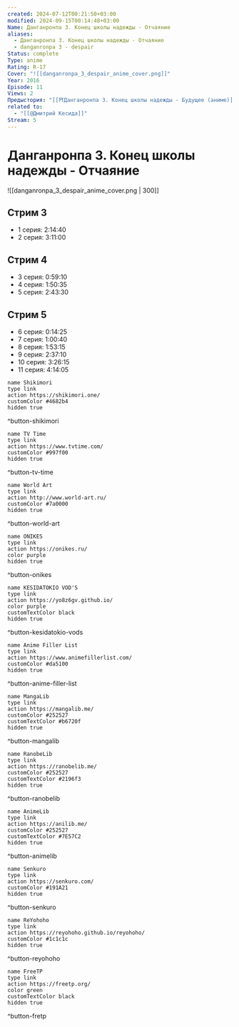 ```yaml
---
created: 2024-07-12T00:21:50+03:00
modified: 2024-09-15T00:14:48+03:00
Name: Данганронпа 3. Конец школы надежды - Отчаяние
aliases:
  - Данганронпа 3. Конец школы надежды - Отчаяние
  - danganronpa 3 - despair
Status: complete
Type: anime
Rating: R-17
Cover: "![[danganronpa_3_despair_anime_cover.png]]"
Year: 2016
Episode: 11
Views: 2
Предыстория: "[[⛩️Данганронпа 3. Конец школы надежды - Будущее (аниме)]]"
related to:
  - "[[@Дмитрий Кесида]]"
Stream: 5
---
```


# Данганронпа 3. Конец школы надежды - Отчаяние

![[danganronpa_3_despair_anime_cover.png | 300]]

## Стрим 3

 - 1 серия: 2:14:40
 - 2 серия: 3:11:00

## Стрим 4

 - 3 серия: 0:59:10
 - 4 серия: 1:50:35
 - 5 серия: 2:43:30

## Стрим 5

 - 6 серия: 0:14:25
 - 7 серия: 1:00:40
 - 8 серия: 1:53:15
 - 9 серия: 2:37:10
 - 10 серия: 3:26:15
 - 11 серия: 4:14:05


```button
name Shikimori
type link
action https://shikimori.one/
customColor #4682b4
hidden true
```
^button-shikimori

```button
name TV Time
type link
action https://www.tvtime.com/
customColor #997f00
hidden true
```
^button-tv-time

```button
name World Art
type link
action http://www.world-art.ru/
customColor #7a0000
hidden true
```
^button-world-art

```button
name ONIKES
type link
action https://onikes.ru/
color purple
hidden true
```
^button-onikes

```button
name KESIDATOKIO VOD'S
type link
action https://yo8z6gv.github.io/
color purple
customTextColor black
hidden true
```
^button-kesidatokio-vods

```button
name Anime Filler List
type link
action https://www.animefillerlist.com/
customColor #da5100
hidden true
```
^button-anime-filler-list

```button
name MangaLib
type link
action https://mangalib.me/
customColor #252527
customTextColor #b6720f
hidden true
```
^button-mangalib

```button
name RanobeLib
type link
action https://ranobelib.me/
customColor #252527
customTextColor #2196f3
hidden true
```
^button-ranobelib

```button
name AnimeLib
type link
action https://anilib.me/
customColor #252527
customTextColor #7E57C2
hidden true
```
^button-animelib

```button
name Senkuro
type link
action https://senkuro.com/
customColor #191A21
hidden true
```
^button-senkuro

```button
name ReYohoho
type link
action https://reyohoho.github.io/reyohoho/
customColor #1c1c1c
hidden true
```
^button-reyohoho

```button
name FreeTP
type link
action https://freetp.org/
color green
customTextColor black
hidden true
```
^button-fretp
